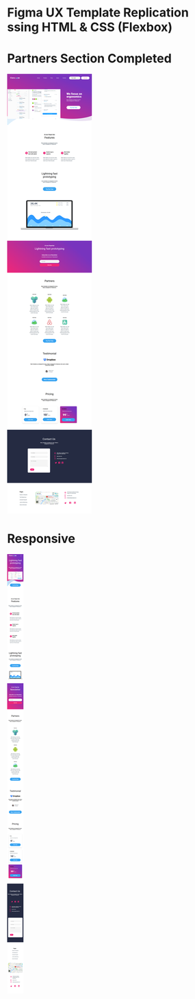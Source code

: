 # Figma UX Template Replication ssing HTML &amp; CSS (Flexbox)

# Partners Section Completed

![Screenshot 1](./img/1.png)

# Responsive 

![Screenshot 1](./img/2.png)

